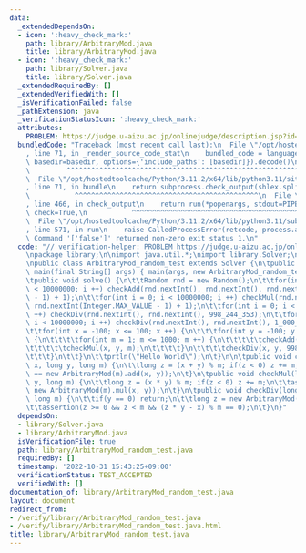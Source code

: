 ```yaml
---
data:
  _extendedDependsOn:
  - icon: ':heavy_check_mark:'
    path: library/ArbitraryMod.java
    title: library/ArbitraryMod.java
  - icon: ':heavy_check_mark:'
    path: library/Solver.java
    title: library/Solver.java
  _extendedRequiredBy: []
  _extendedVerifiedWith: []
  _isVerificationFailed: false
  _pathExtension: java
  _verificationStatusIcon: ':heavy_check_mark:'
  attributes:
    PROBLEM: https://judge.u-aizu.ac.jp/onlinejudge/description.jsp?id=ITP1_1_A
  bundledCode: "Traceback (most recent call last):\n  File \"/opt/hostedtoolcache/Python/3.11.2/x64/lib/python3.11/site-packages/onlinejudge_verify/documentation/build.py\"\
    , line 71, in _render_source_code_stat\n    bundled_code = language.bundle(stat.path,\
    \ basedir=basedir, options={'include_paths': [basedir]}).decode()\n          \
    \         ^^^^^^^^^^^^^^^^^^^^^^^^^^^^^^^^^^^^^^^^^^^^^^^^^^^^^^^^^^^^^^^^^^^^^^^^^^^^^^^^^\n\
    \  File \"/opt/hostedtoolcache/Python/3.11.2/x64/lib/python3.11/site-packages/onlinejudge_verify/languages/user_defined.py\"\
    , line 71, in bundle\n    return subprocess.check_output(shlex.split(command))\n\
    \           ^^^^^^^^^^^^^^^^^^^^^^^^^^^^^^^^^^^^^^^^^^^^^\n  File \"/opt/hostedtoolcache/Python/3.11.2/x64/lib/python3.11/subprocess.py\"\
    , line 466, in check_output\n    return run(*popenargs, stdout=PIPE, timeout=timeout,\
    \ check=True,\n           ^^^^^^^^^^^^^^^^^^^^^^^^^^^^^^^^^^^^^^^^^^^^^^^^^^^^^^^^^\n\
    \  File \"/opt/hostedtoolcache/Python/3.11.2/x64/lib/python3.11/subprocess.py\"\
    , line 571, in run\n    raise CalledProcessError(retcode, process.args,\nsubprocess.CalledProcessError:\
    \ Command '['false']' returned non-zero exit status 1.\n"
  code: "// verification-helper: PROBLEM https://judge.u-aizu.ac.jp/onlinejudge/description.jsp?id=ITP1_1_A\n\
    \npackage library;\n\nimport java.util.*;\nimport library.Solver;\nimport library.ArbitraryMod;\n\
    \npublic class ArbitraryMod_random_test extends Solver {\n\tpublic static void\
    \ main(final String[] args) { main(args, new ArbitraryMod_random_test()); }\n\n\
    \tpublic void solve() {\n\t\tRandom rnd = new Random();\n\t\tfor(int i = 0; i\
    \ < 10000000; i ++) checkAdd(rnd.nextInt(), rnd.nextInt(), rnd.nextInt(Integer.MAX_VALUE\
    \ - 1) + 1);\n\t\tfor(int i = 0; i < 10000000; i ++) checkMul(rnd.nextInt(), rnd.nextInt(),\
    \ rnd.nextInt(Integer.MAX_VALUE - 1) + 1);\n\t\tfor(int i = 0; i < 10000000; i\
    \ ++) checkDiv(rnd.nextInt(), rnd.nextInt(), 998_244_353);\n\t\tfor(int i = 0;\
    \ i < 10000000; i ++) checkDiv(rnd.nextInt(), rnd.nextInt(), 1_000_000_007);\n\
    \t\tfor(int x = -100; x <= 100; x ++) {\n\t\t\tfor(int y = -100; y <= 100; y ++)\
    \ {\n\t\t\t\tfor(int m = 1; m <= 1000; m ++) {\n\t\t\t\t\tcheckAdd(x, y, m);\n\
    \t\t\t\t\tcheckMul(x, y, m);\n\t\t\t\t}\n\t\t\t\tcheckDiv(x, y, 998_244_353);\n\
    \t\t\t}\n\t\t}\n\t\tprtln(\"Hello World\");\n\t}\n\n\tpublic void checkAdd(long\
    \ x, long y, long m) {\n\t\tlong z = (x + y) % m; if(z < 0) z += m;\n\t\tassertion(z\
    \ == new ArbitraryMod(m).add(x, y));\n\t}\n\tpublic void checkMul(long x, long\
    \ y, long m) {\n\t\tlong z = (x * y) % m; if(z < 0) z += m;\n\t\tassertion(z ==\
    \ new ArbitraryMod(m).mul(x, y));\n\t}\n\tpublic void checkDiv(long x, long y,\
    \ long m) {\n\t\tif(y == 0) return;\n\t\tlong z = new ArbitraryMod(m).div(x, y);\n\
    \t\tassertion(z >= 0 && z < m && (z * y - x) % m == 0);\n\t}\n}"
  dependsOn:
  - library/Solver.java
  - library/ArbitraryMod.java
  isVerificationFile: true
  path: library/ArbitraryMod_random_test.java
  requiredBy: []
  timestamp: '2022-10-31 15:43:25+09:00'
  verificationStatus: TEST_ACCEPTED
  verifiedWith: []
documentation_of: library/ArbitraryMod_random_test.java
layout: document
redirect_from:
- /verify/library/ArbitraryMod_random_test.java
- /verify/library/ArbitraryMod_random_test.java.html
title: library/ArbitraryMod_random_test.java
---
```

